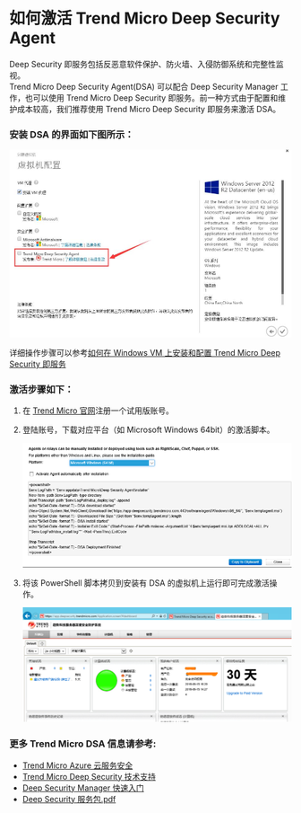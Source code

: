<properties
                pageTitle="如何激活 Trend Micro Deep Sercurity for Azure"
                description="如何激活使用趋势科技的 DSA "
                services="virtual-machines"
                documentationCenter=""
                authors=""
                manager=""
                editor=""
                tags="Azure VM,DSA,Trend Micro"/>

<tags
                ms.service="virtual-machines-aog"
                ms.date="12/23/2016"
                wacn.date="12/23/2016"/>

# 如何激活 Trend Micro Deep Security Agent

Deep Security 即服务包括反恶意软件保护、防火墙、入侵防御系统和完整性监视。  
Trend Micro Deep Security Agent(DSA) 可以配合 Deep Security Manager 工作，也可以使用 Trend Micro Deep Security 即服务。前一种方式由于配置和维护成本较高，我们推荐使用 Trend Micro Deep Security 即服务来激活 DSA。

### 安装 DSA 的界面如下图所示： ###

![install](./media/aog-virtual-machines-howto-activate-dsa/install.png)

详细操作步骤可以参考[如何在 Windows VM 上安装和配置 Trend Micro Deep Security 即服务](/documentation/articles/virtual-machines-windows-classic-install-trend)

### 激活步骤如下： ###

1.	在 [Trend Micro 官网](https://app.deepsecurity.trendmicro.com/SignUp.screen)注册一个试用版账号。
2.	登陆账号，下载对应平台（如 Microsoft Windows 64bit）的激活脚本。

	![active](./media/aog-virtual-machines-howto-activate-dsa/active.png)

3.	将该 PowerShell 脚本拷贝到安装有 DSA 的虚拟机上运行即可完成激活操作。

	![active-2](./media/aog-virtual-machines-howto-activate-dsa/active-2.png)


### 更多 Trend Micro DSA 信息请参考: ###

- [Trend Micro Azure 云服务安全](http://www.trendmicro.com/azure/)  
- [Trend Micro Deep Security 技术支持](https://help.deepsecurity.trendmicro.com/welcome.html)  
- [Deep Security Manager 快速入门](https://help.deepsecurity.trendmicro.com/azure-marketplace-getting-started-with-deep-security.html)  
- [Deep Security 服务包.pdf](http://docs.trendmicro.com/all/ent/ds/v9.6_sp1/en-us/Deep_Security_96_SP1_Admin_Guide_EN.pdf)  

